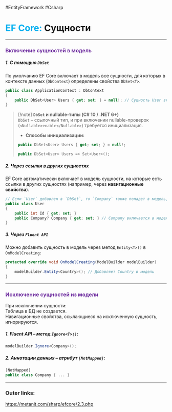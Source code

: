 #EntityFramework #Csharp 
# <font color="#00b0f0">EF Core:</font> Сущности

---
### <font color="#7030a0">**Включение сущностей в модель** </font> 

##### 1. **С помощью `DbSet`**
По умолчанию EF Core включает в модель все сущности, для которых в контексте данных (`DbContext`) определены свойства `DbSet<T>`.  

  ```csharp
  public class ApplicationContext : DbContext
  {
      public DbSet<User> Users { get; set; } = null!; // Сущность User включается в модель
  }
  ```

> [!note] **`DbSet` и nullable-типы (C# 10 / .NET 6+)**  
> `DbSet` – ссылочный тип, и при включении nullable-проверок (`<Nullable>enable</Nullable>`) требуется инициализация.  
> - **Способы инициализации:**  
> ```csharp
> public DbSet<User> Users { get; set; } = null!;
> ```
> ```csharp
> public DbSet<User> Users => Set<User>();
> ```  

##### 2. **Через ссылки в других сущностях**  
EF Core автоматически включает в модель сущности, на которые есть ссылки в других сущностях (например, через **навигационные свойства**).  

  ```csharp
  // Если `User` добавлен в `DbSet`, то `Company` также попадет в модель, даже без `DbSet<Company>`.  
  public class User
  {
      public int Id { get; set; }
      public Company? Company { get; set; } // Company включается в модель
  }
  ```

##### 3. **Через `Fluent API`**  
Можно добавить сущность в модель через метод `Entity<T>()` в `OnModelCreating`:  
  ```csharp
  protected override void OnModelCreating(ModelBuilder modelBuilder)
  {
      modelBuilder.Entity<Country>(); // Добавляет Country в модель
  }
  ```  
---
### <font color="#7030a0">**Исключение сущностей из модели** </font> 
При исключении сущности:  
Таблица в БД не создается.  
Навигационные свойства, ссылающиеся на исключенную сущность, игнорируются.  

  ##### 1. **Fluent API** – метод `Ignore<T>()`:  
 ```csharp
 modelBuilder.Ignore<Company>();
 ```  
  ##### 2. **Аннотации данных** – атрибут `[NotMapped]`:  
 ```csharp
 [NotMapped]
 public class Company { ... }
 ```  
---
### Outer links:
https://metanit.com/sharp/efcore/2.3.php